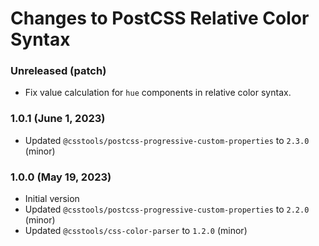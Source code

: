 # Changes to PostCSS Relative Color Syntax

### Unreleased (patch)

- Fix value calculation for `hue` components in relative color syntax.

### 1.0.1 (June 1, 2023)

- Updated `@csstools/postcss-progressive-custom-properties` to `2.3.0` (minor)

### 1.0.0 (May 19, 2023)

- Initial version
- Updated `@csstools/postcss-progressive-custom-properties` to `2.2.0` (minor)
- Updated `@csstools/css-color-parser` to `1.2.0` (minor)


